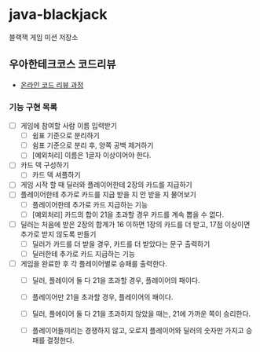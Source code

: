 # java-blackjack
블랙잭 게임 미션 저장소

## 우아한테크코스 코드리뷰
* [온라인 코드 리뷰 과정](https://github.com/woowacourse/woowacourse-docs/blob/master/maincourse/README.md)

### 기능 구현 목록
- [ ] 게임에 참여할 사람 이름 입력받기 
  - [ ] 쉼표 기준으로 분리하기
  - [ ] 쉼표 기준으로 분리 후, 양쪽 공백 제거하기
  - [ ] [예외처리] 이름은 1글자 이상이어야 한다.
- [ ] 카드 덱 구성하기
  - [ ] 카드 덱 셔플하기
- [ ] 게임 시작 할 때 딜러와 플레이어한테 2장의 카드를 지급하기
- [ ] 플레이어한테 추가로 카드를 지급 받을 지 안 받을 지 물어보기
  - [ ] 플레이어한테 추가로 카드 지급하는 기능
  - [ ] [예외처리] 카드의 합이 21을 초과할 경우 카드를 계속 뽑을 수 없다. 
- [ ] 딜러는 처음에 받은 2장의 합계가 16 이하면 1장의 카드를 더 받고, 17점 이상이면 추가로 받지 않도록 만들기
    - [ ] 딜러가 카드를 더 받을 경우, 카드를 더 받았다는 문구 출력하기
    - [ ] 딜러한테 추가로 카드 지급하는 기능
- [ ] 게임을 완료한 후 각 플레이어별로 승패를 출력한다.
  - [ ] 딜러, 플레이어 둘 다 21을 초과할 경우, 플레이어의 패이다. 
  - [ ] 플레이어만 21을 초과할 경우, 플레이어의 패이다.
  - [ ] 딜러, 플에이어 둘 다 21을 초과하지 않았을 때는, 21에 가까운 쪽이 승리한다.
  - [ ] 플레이어들끼리는 경쟁하지 않고, 오로지 플레이어와 딜러의 숫자만 가지고 승패를 결정한다. 
    
    
